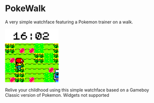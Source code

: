 # PokeWalk

A very simple watchface featuring a Pokemon trainer on a walk.

![](screenshot.png)

Relive your childhood using this simple watchface based on a Gameboy Classic version of Pokemon.
Widgets not supported
